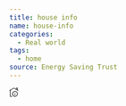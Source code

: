```yaml
---
title: house info
name: house-info
categories:
  - Real world
tags:
  - home
source: Energy Saving Trust
---
```

<svg xmlns="http://www.w3.org/2000/svg" width="16" height="16" fill="currentColor" id="esti-house-info" class="esti esti-house-info" viewBox="0 0 16 16">
  <path fill-rule="evenodd" clip-rule="evenodd" d="M13.0001 1V2.87091L14.0001 3.48757V1L13.0001 1ZM15.0001 4.10424V0.750001C15.0001 0.335787 14.6643 0 14.2501 0H12.7501C12.3359 0 12.0001 0.335786 12.0001 0.75V2.2753L8.38185 0.144565C8.14508 0.0051333 7.85101 0.00634152 7.6154 0.147712L0.242828 4.57125C0.00603756 4.71333 -0.070745 5.02046 0.0713291 5.25725C0.213403 5.49404 0.520533 5.57082 0.757323 5.42875L1.00008 5.2831V15.5C1.00008 15.7761 1.22393 16 1.50008 16H4.50008C4.77622 16 5.00008 15.7761 5.00008 15.5C5.00008 15.2239 4.77622 15 4.50008 15H2.00008V4.6831L8.00246 1.08166L12.242 3.57826L15.2376 5.42559C15.4727 5.57053 15.7807 5.49749 15.9257 5.26244C16.0706 5.0274 15.9976 4.71936 15.7625 4.57441L15.0001 4.10424ZM14.0001 11C14.0001 13.2091 12.2092 15 10.0001 15C7.79094 15 6.00008 13.2091 6.00008 11C6.00008 8.79086 7.79094 7 10.0001 7C12.2092 7 14.0001 8.79086 14.0001 11ZM15.0001 11C15.0001 13.7614 12.7615 16 10.0001 16C7.23865 16 5.00008 13.7614 5.00008 11C5.00008 8.23858 7.23865 6 10.0001 6C12.7615 6 15.0001 8.23858 15.0001 11ZM10.0001 10C10.2762 10 10.5001 10.2239 10.5001 10.5V13.5C10.5001 13.7761 10.2762 14 10.0001 14C9.72393 14 9.50008 13.7761 9.50008 13.5V10.5C9.50008 10.2239 9.72393 10 10.0001 10ZM10.0001 9.25C10.2762 9.25 10.5001 9.02614 10.5001 8.75C10.5001 8.47386 10.2762 8.25 10.0001 8.25C9.72393 8.25 9.50008 8.47386 9.50008 8.75C9.50008 9.02614 9.72393 9.25 10.0001 9.25Z"/>
</svg>